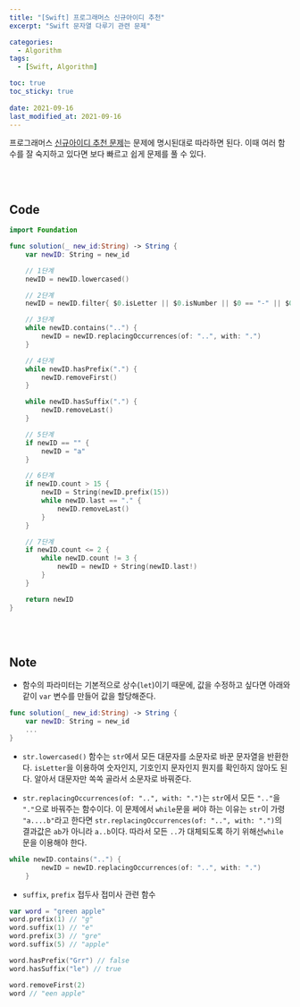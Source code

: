 ```yaml
---
title: "[Swift] 프로그래머스 신규아이디 추천"
excerpt: "Swift 문자열 다루기 관련 문제"

categories:
  - Algorithm
tags:
  - [Swift, Algorithm]

toc: true
toc_sticky: true
 
date: 2021-09-16
last_modified_at: 2021-09-16
---
```


프로그래머스 [신규아이디 추천 문제](https://programmers.co.kr/learn/courses/30/lessons/72410?language=swift)는 문제에 명시된대로 따라하면 된다. 이때 여러 함수를 잘 숙지하고 있다면 보다 빠르고 쉽게 문제를 풀 수 있다. 

<br />
<br />

## Code

``` swift
import Foundation

func solution(_ new_id:String) -> String {
    var newID: String = new_id

    // 1단계
    newID = newID.lowercased()

    // 2단계
    newID = newID.filter{ $0.isLetter || $0.isNumber || $0 == "-" || $0 == "_" || $0 == "." }

    // 3단계
    while newID.contains("..") {
        newID = newID.replacingOccurrences(of: "..", with: ".")
    }

    // 4단계
    while newID.hasPrefix(".") {
        newID.removeFirst()
    }

    while newID.hasSuffix(".") {
        newID.removeLast()
    }

    // 5단계
    if newID == "" {
        newID = "a"
    }

    // 6단계
    if newID.count > 15 {
        newID = String(newID.prefix(15))
        while newID.last == "." {
            newID.removeLast()
        }
    }

    // 7단계
    if newID.count <= 2 {
        while newID.count != 3 {
            newID = newID + String(newID.last!)
        }
    }

    return newID
}
```
<br />
<br />

## Note
- 함수의 파라미터는 기본적으로 상수(`let`)이기 때문에, 값을 수정하고 싶다면 아래와 같이 `var` 변수를 만들어 값을 할당해준다.
```swift 
func solution(_ new_id:String) -> String {
    var newID: String = new_id
    ...
}
```
- `str.lowercased()` 함수는 `str`에서 모든 대문자를 소문자로 바꾼 문자열을 반환한다. `isLetter`을 이용하여 숫자인지, 기호인지 문자인지 뭔지를 확인하지 않아도 된다. 알아서 대문자만 쏙쏙 골라서 소문자로 바꿔준다. 

- `str.replacingOccurrences(of: "..", with: ".")`는 `str`에서 모든 `".."`을 `"."`으로 바꿔주는 함수이다. 이 문제에서 `while`문을 써야 하는 이유는 `str`이 가령 `"a....b"`라고 한다면 `str.replacingOccurrences(of: "..", with: ".")`의 결과값은 `ab`가 아니라 `a..b`이다. 따라서 모든 `..`가 대체되도록 하기 위해선`while`문을 이용해야 한다. 

``` swift 
while newID.contains("..") {
        newID = newID.replacingOccurrences(of: "..", with: ".")
    }
```
- `suffix`, `prefix` 접두사 접미사 관련 함수
``` swift 
var word = "green apple"
word.prefix(1) // "g"
word.suffix(1) // "e"
word.prefix(3) // "gre"
word.suffix(5) // "apple"

word.hasPrefix("Grr") // false
word.hasSuffix("le") // true

word.removeFirst(2)
word // "een apple"
```
